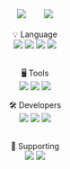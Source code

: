 <div align="center">
  <img src="http://mazassumnida.wtf/api/v2/generate_badge?boj=zxcrtf245">  
  <img src="http://mazandi.herokuapp.com/api?handle=zxcrtf245&theme=dark"/></br>
</div>
<div align="center">
  </br>💡 Language</br>
  <img src="https://img.shields.io/badge/Python-3776AB?style=flat-square&logo=Python&logoColor=FFFFFF"/>
  <img src="https://img.shields.io/badge/HTML5-E34F26?style=flat-square&logo=HTML5&logoColor=FFFFFF"/>
  <img src="https://img.shields.io/badge/CSS3-1572B6?style=flat-square&logo=CSS3&logoColor=FFFFFF"/>
  <img src="https://img.shields.io/badge/JS-F7DF1E?style=flat-square&logo=JavaScript&logoColor=white">
  
  </br>🖥️ Tools</br>
  <img src="https://img.shields.io/badge/Adobe Photoshop-31A8FF?style=flat-square&logo=Adobe Photoshop&logoColor=FFFFFF"/>
  <img src="https://img.shields.io/badge/Adobe Xd-FF61F6?style=flat-square&logo=Adobe Xd&logoColor=FFFFFF"/>
  <img src="https://img.shields.io/badge/Adobe Premiere Pro-9999FF?style=flat-square&logo=Adobe Premiere Pro&logoColor=FFFFFF"/>
  
  🛠️ Developers</br>
  <img src="https://img.shields.io/badge/Intellij IDEA-000000?style=flat-square&logo=Intellij IDEA&logoColor=FFFFFF"/>
  <img src="https://img.shields.io/badge/Visual Studio Code-007ACC?style=flat-square&logo=Visual Studio Code&logoColor=FFFFFF"/>
  <img src="https://img.shields.io/badge/PyCharm-000000?style=flat-square&logo=PyCharm&logoColor=FFFFFF"/>

  </br>👊 Supporting</br>
  <img src="https://img.shields.io/badge/Scuderia Ferrari-D40000?style=flat-square&logo=Ferrari&logoColor=FFFFFF"/>
  <img src="https://img.shields.io/badge/Nike-111111?style=flat-square&logo=Nike&logoColor=FFFFFF"/>
  
</div>
